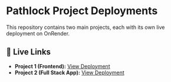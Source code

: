# Pathlock Project Deployments

This repository contains two main projects, each with its own live deployment on OnRender.

## 🚀 Live Links

* **Project 1 (Frontend):** [View Deployment](https://pathlock-project-1-frontend.onrender.com)
* **Project 2 (Full Stack App):** [View Deployment](https://pathlock-project-2.onrender.com)

